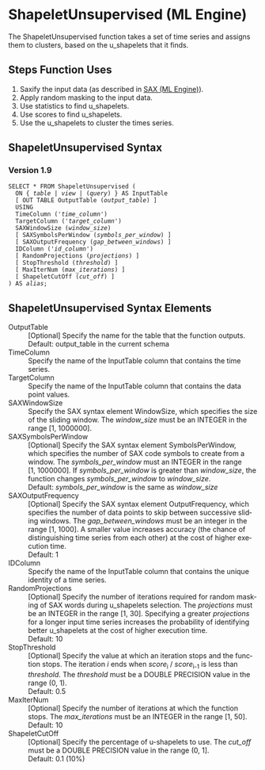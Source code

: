 <div class="nested0" aria-labelledby="ariaid-title1" topicindex="1" topicid="azu1506621290339" id="azu1506621290339"><h1 class="title topictitle1" id="ariaid-title1">ShapeletUnsupervised (ML Engine)</h1><div class="body conbody"><div class="section" id="azu1506621290339__section_omr_xg4_zdb">
<p class="p">The ShapeletUnsupervised function takes a set of time series and assigns them to clusters, based on the u_shapelets that it finds.</p></div><div class="section" id="azu1506621290339__section_urk_yg4_zdb">
<h2 class="title sectiontitle">Steps Function Uses</h2>
<ol class="ol" id="azu1506621290339__ol_k1z_pxk_p1b">
<li class="li">Saxify the input data (as described in <a href="rbd1558462910521.md#lxc1506547203185">SAX (ML Engine)</a>).</li>
<li class="li">Apply random masking to the input data.</li>
<li class="li">Use statistics to find u_shapelets.</li>
<li class="li">Use scores to find u_shapelets.</li>
<li class="li">Use the u_shapelets to cluster the times series.</li></ol></div></div><div class="topic reference nested1" aria-labelledby="ariaid-title2" topicindex="2" topicid="agm1506624259910" xml:lang="en-us" lang="en-us" id="agm1506624259910">
<h2 class="title topictitle2" id="ariaid-title2">ShapeletUnsupervised Syntax</h2><div class="body refbody"><div class="section" id="agm1506624259910__section_N1000E_N1000C_N10001">
<h3 class="title sectiontitle">Version <span>1.9</span></h3><pre class="pre codeblock" xml:space="preserve"><code>SELECT * FROM ShapeletUnsupervised (
  <span>ON { <var class="keyword varname">table</var> | <var class="keyword varname">view</var> | (<var class="keyword varname">query</var>) }</span> AS InputTable
  [ OUT TABLE OutputTable (<var class="keyword varname">output_table</var>) ]
  USING
  TimeColumn ('<var class="keyword varname">time_column</var>')
  TargetColumn ('<var class="keyword varname">target_column</var>')
  SAXWindowSize (<var class="keyword varname">window_size</var>)
  [ SAXSymbolsPerWindow (<var class="keyword varname">symbols_per_window</var>) ]
  [ SAXOutputFrequency (<var class="keyword varname">gap_between_windows</var>) ]
  IDColumn ('<var class="keyword varname">id_column</var>')
  [ RandomProjections (<var class="keyword varname">projections</var>) ]
  [ StopThreshold (<var class="keyword varname">threshold</var>) ]
  [ MaxIterNum (<var class="keyword varname">max_iterations</var>) ]
  [ ShapeletCutOff (<var class="keyword varname">cut_off</var>) ]
) AS <var class="keyword varname">alias</var>;</code></pre></div></div></div><div class="topic reference nested1" aria-labelledby="ariaid-title3" topicindex="3" topicid="wnx1506624361737" xml:lang="en-us" lang="en-us" id="wnx1506624361737">
<h2 class="title topictitle2" id="ariaid-title3">ShapeletUnsupervised Syntax Elements</h2><div class="body refbody"><div class="section" id="wnx1506624361737__section_N10011_N1000E_N10001"><dl class="dl parml"><dt class="dt pt dlterm">OutputTable</dt><dd class="dd pd">[Optional] Specify the name for the table that the function outputs.</dd><dd class="dd pd ddexpand">Default: output_table in the current schema</dd><dt class="dt pt dlterm">TimeColumn</dt><dd class="dd pd">Specify the name of the InputTable column that contains the time series.</dd><dt class="dt pt dlterm">TargetColumn</dt><dd class="dd pd">Specify the name of the InputTable column that contains the data point values.</dd><dt class="dt pt dlterm">SAXWindowSize</dt><dd class="dd pd">Specify the SAX syntax element WindowSize, which specifies the size of the sliding window. The <var class="keyword varname">window_size</var> must be an INTEGER in the range [1, 1000000].</dd><dt class="dt pt dlterm">SAXSymbolsPerWindow</dt><dd class="dd pd">[Optional] Specify the SAX syntax element SymbolsPerWindow, which specifies the number of SAX code symbols to create from a window. The <var class="keyword varname">symbols_per_window</var> must an INTEGER in the range [1, 1000000]. If <var class="keyword varname">symbols_per_window</var> is greater than <var class="keyword varname">window_size</var>, the function changes <var class="keyword varname">symbols_per_window</var> to <var class="keyword varname">window_size</var>.</dd><dd class="dd pd ddexpand">Default: <var class="keyword varname">symbols_per_window</var> is the same as <var class="keyword varname">window_size</var></dd><dt class="dt pt dlterm">SAXOutputFrequency</dt><dd class="dd pd">[Optional] Specify the SAX syntax element OutputFrequency, which specifies the number of data points to skip between successive sliding windows. The <var class="keyword varname">gap_between_windows</var> must be an integer in the range [1, 1000]. A smaller value increases accuracy (the chance of distinguishing time series from each other) at the cost of higher execution time.</dd><dd class="dd pd ddexpand">Default: 1</dd><dt class="dt pt dlterm">IDColumn</dt><dd class="dd pd">Specify the name of the InputTable column that contains the unique identity of a time series.</dd><dt class="dt pt dlterm">RandomProjections</dt><dd class="dd pd">[Optional] Specify the number of iterations required for random masking of SAX words during u_shapelets selection. The <var class="keyword varname">projections</var> must be an INTEGER in the range [1, 30]. Specifying a greater <var class="keyword varname">projections</var> for a longer input time series increases the probability of identifying better u_shapelets at the cost of higher execution time.</dd><dd class="dd pd ddexpand">Default: 10</dd><dt class="dt pt dlterm">StopThreshold</dt><dd class="dd pd">[Optional] Specify the value at which an iteration stops and the function stops. The iteration <var class="keyword varname">i</var> ends when <var class="keyword varname">score</var><span><sub>i</sub></span> / <var class="keyword varname">score</var><span><sub>i-1</sub></span> is less than <var class="keyword varname">threshold</var>. The <var class="keyword varname">threshold</var> must be a DOUBLE PRECISION value in the range (0, 1).</dd><dd class="dd pd ddexpand">Default: 0.5</dd><dt class="dt pt dlterm">MaxIterNum</dt><dd class="dd pd">[Optional] Specify the number of iterations at which the function stops. The <var class="keyword varname">max_iterations</var> must be an INTEGER in the range [1, 50].</dd><dd class="dd pd ddexpand">Default: 10</dd><dt class="dt pt dlterm">ShapeletCutOff</dt><dd class="dd pd">[Optional] Specify the percentage of u-shapelets to use. The <var class="keyword varname">cut_off</var> must be a DOUBLE PRECISION value in the range (0, 1].</dd><dd class="dd pd ddexpand">Default: 0.1 (10%)</dd></dl></div></div></div></div>
